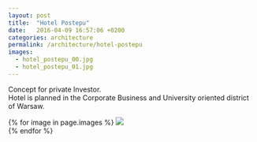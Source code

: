 ```yaml
---
layout: post
title:  "Hotel Postepu"
date:   2016-04-09 16:57:06 +0200
categories: architecture
permalink: /architecture/hotel-postepu
images:
  - hotel_postepu_00.jpg
  - hotel_postepu_01.jpg
---
```

Concept for private Investor.<br />
Hotel is planned in the Corporate Business and University oriented district of Warsaw.
<br />

{% for image in page.images %}
  <img rel="nofollow" class="image-full" src="/assets/architecture/postepu/{{ image }}"/>
  <br />
{% endfor %}
